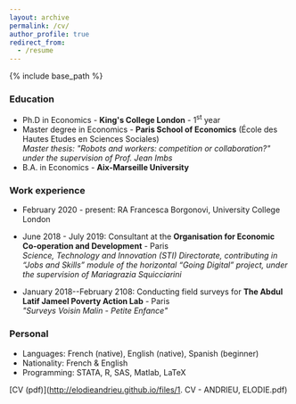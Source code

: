 ```yaml
---
layout: archive
permalink: /cv/
author_profile: true
redirect_from:
  - /resume
---
```


{% include base_path %}

### Education
* Ph.D in Economics - **King's College London** - 1<sup>st</sup> year
* Master degree in Economics - **Paris School of Economics** (École des Hautes Etudes en Sciences Sociales)  
*Master thesis: "Robots and workers: competition or collaboration?" under the supervision of Prof. Jean Imbs*
* B.A. in Economics - **Aix-Marseille University**


### Work experience
* February 2020 - present: RA Francesca Borgonovi, University College London

* June 2018 - July 2019: Consultant at the **Organisation for Economic Co-operation and Development** - Paris  
*Science, Technology and Innovation (STI) Directorate, contributing in “Jobs and Skills” module of the horizontal “Going Digital” project, under the supervision of Mariagrazia Squicciarini*

* January 2018--February 2108: Conducting field surveys for **The Abdul Latif Jameel Poverty Action Lab** - Paris  
*"Surveys Voisin Malin - Petite Enfance"*

### Personal
* Languages: French (native), English (native), Spanish (beginner)
* Nationality: French & English
* Programming: STATA, R, SAS, Matlab, LaTeX

[CV (pdf)](http://elodieandrieu.github.io/files/1. CV - ANDRIEU, ELODIE.pdf)
